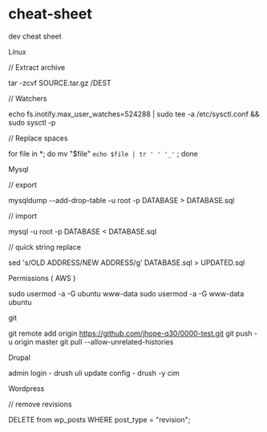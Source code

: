 # cheat-sheet
dev cheat sheet

Linux

// Extract archive 

tar -zcvf SOURCE.tar.gz /DEST

// Watchers

echo fs.inotify.max_user_watches=524288 | sudo tee -a /etc/sysctl.conf && sudo sysctl -p

// Replace spaces

for file in *; do mv "$file" `echo $file | tr ' ' '_'` ; done

Mysql

// export

mysqldump --add-drop-table -u root -p DATABASE > DATABASE.sql

// import

mysql -u root -p DATABASE < DATABASE.sql

// quick string replace

sed 's/OLD ADDRESS/NEW ADDRESS/g' DATABASE.sql > UPDATED.sql

Permissions ( AWS )

sudo usermod -a -G ubuntu www-data
sudo usermod -a -G www-data ubuntu

git

git remote add origin https://github.com/jhope-q30/0000-test.git
git push -u origin master
git pull --allow-unrelated-histories

Drupal

admin login - drush uli
update config - drush -y cim

Wordpress

// remove revisions

DELETE from wp_posts WHERE post_type = "revision";

